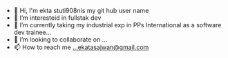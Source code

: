 - 👋 Hi, I'm ekta stuti908nis my git hub user name
- 👀 I’m interesteid in fullstak dev
- 🌱 I’m currently taking my industrial exp in PPs International as a software dev trainee...
- 💞️ I’m looking to collaborate on ...
- 📫 How to reach me ...ekatasajwan@gmail.com

<!---
Ekta is a ✨ special ✨ repository because its `README.md` (this file) appears on your GitHub profile.
You can click the Preview link to take a look at your changes.
--->
